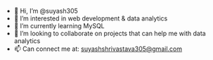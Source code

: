 - 👋 Hi, I’m @suyash305
- 👀 I’m interested in web development & data analytics
- 🌱 I’m currently learning MySQL
- 💞️ I’m looking to collaborate on projects that can help me with data analytics
- 📫 Can connect me at: suyashshrivastava305@gmail.com

<!---
suyash305/suyash305 is a ✨ special ✨ repository because its `README.md` (this file) appears on your GitHub profile.
You can click the Preview link to take a look at your changes.
--->
